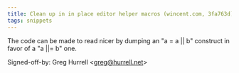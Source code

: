 ```yaml
---
title: Clean up in in place editor helper macros (wincent.com, 3fa763d)
tags: snippets
---
```


The code can be made to read nicer by dumping an "a = a || b" construct in favor of a "a ||= b" one.

Signed-off-by: Greg Hurrell &lt;greg@hurrell.net&gt;
